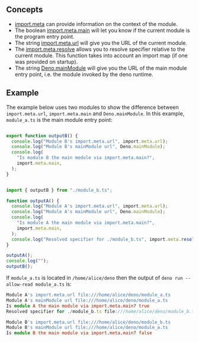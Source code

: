 ## Concepts

* [import.meta](https://developer.mozilla.org/en-US/docs/Web/JavaScript/Reference/Statements/import.meta)
can provide information on the context of the module.
* The boolean [import.meta.main](https://deno.land/api?s=ImportMeta#prop_main) will let you know
if the current module is the program entry point.
* The string [import.meta.url](https://deno.land/api?s=ImportMeta#prop_url) will give you the URL
of the current module.
* The [import.meta.resolve](https://deno.land/api?s=ImportMeta#prop_resolve) allows you to
resolve specifier relative to the current module. This function takes into
account an import map (if one was provided on startup).
* The string [Deno.mainModule](https://deno.land/api?s=Deno.mainModule) will give you the URL of
the main module entry point, i.e. the module invoked by the deno runtime.


## Example

The example below uses two modules to show the difference between
`import.meta.url`, `import.meta.main` and `Deno.mainModule`. In this example,
`module_a.ts` is the main module entry point:



```typescript

export function outputB() {
  console.log("Module B's import.meta.url", import.meta.url);
  console.log("Module B's mainModule url", Deno.mainModule);
  console.log(
    "Is module B the main module via import.meta.main?",
    import.meta.main,
  );
}
```

```typescript

import { outputB } from "./module_b.ts";

function outputA() {
  console.log("Module A's import.meta.url", import.meta.url);
  console.log("Module A's mainModule url", Deno.mainModule);
  console.log(
    "Is module A the main module via import.meta.main?",
    import.meta.main,
  );
  console.log("Resolved specifier for ./module_b.ts", import.meta.resolve("./module_b.ts"));
}

outputA();
console.log("");
outputB();
```
If `module_a.ts` is located in `/home/alice/deno` then the output of
`deno run --allow-read module_a.ts` is:



```typescript
Module A's import.meta.url file:///home/alice/deno/module_a.ts
Module A's mainModule url file:///home/alice/deno/module_a.ts
Is module A the main module via import.meta.main? true
Resolved specifier for ./module_b.ts file:///home/alice/deno/module_b.ts

Module B's import.meta.url file:///home/alice/deno/module_b.ts
Module B's mainModule url file:///home/alice/deno/module_a.ts
Is module B the main module via import.meta.main? false
```



